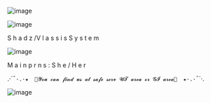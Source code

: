 ![image](https://github.com/user-attachments/assets/1611860c-aa1a-4912-b003-6151be1f2f46)


![image](https://github.com/user-attachments/assets/38435527-f82f-490e-a8b0-aa69437ef00e)



S
h
a
d
z
                     /V
l
a
s
s
i
s
S
y
s
t
e
m                                         


![image](https://github.com/user-attachments/assets/64d49abb-f06f-4cff-8290-a5fa2c598644)



M a i n p r n s : S h e / H e r


.·´¯`·.·★  🎀𝓨𝓸𝓾 𝓬𝓪𝓷 𝓯𝓲𝓷𝓭 𝓾𝓼 𝓪𝓽 𝓼𝓪𝓯𝓮 𝓼𝓮𝓻𝓿 𝓤𝓣 𝓪𝓻𝓮𝓪 𝓸𝓻 𝓖𝓘 𝓪𝓻𝓮𝓪🎀  ★·.·`¯´·.




![image](https://github.com/user-attachments/assets/98a66cce-47a0-408e-b2fd-27217db68df3)
